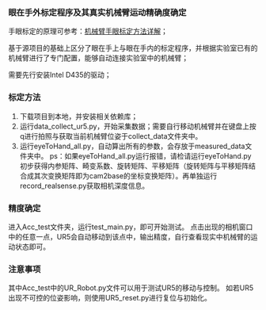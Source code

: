 ### 眼在手外标定程序及其真实机械臂运动精确度确定 ###

手眼标定的原理可参考：[机械臂手眼标定方法详解](https://blog.csdn.net/leo0308/article/details/141498200)；

基于源项目的基础上区分了眼在手上与眼在手内的标定程序，并根据实验室已有的机械臂进行了专门配置，能够自动连接实验室中的机械臂；

需要先行安装Intel D435的驱动；

### 标定方法 ###

1. 下载项目到本地，并安装相关依赖库；
2. 运行data_collect_ur5.py，开始采集数据；需要自行移动机械臂并在键盘上按q进行拍照与获取当前机械臂位姿于collect_data文件夹中。
3. 运行eyeToHand_all.py，自动算出所有的参数，会存放于measured_data文件夹中。
    ps：如果eyeToHand_all.py运行报错，请检请运行eyeToHand.py初步获得内参矩阵、畸变系数、旋转矩阵、平移矩阵（旋转矩阵与平移矩阵结合成其次变换矩阵即为cam2base的坐标变换矩阵）。再单独运行record_realsense.py获取相机深度信息。


### 精度确定 ###
进入Acc_test文件夹，运行test_main.py，即可开始测试。
点击出现的相机窗口中的任意一点，UR5会自动移动到该点中，输出精度，自行查看现实中机械臂的运动状态即可。

### 注意事项 ###
其中Acc_test中的UR_Robot.py文件可以用于测试UR5的移动与控制。
如若UR5出现不可控的位姿影响，则使用UR5_reset.py进行复位与初始化。